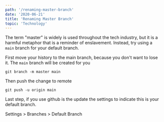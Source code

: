 ```yaml
---
path: '/renaming-master-branch'
date: '2020-06-21'
title: 'Renaming Master Branch'
topic: 'Technology'
---
```



The term "master" is widely is used throughout the tech industry, but it is a harmful metaphor that is a reminder of enslavement.  Instead, try using a `main` branch for your default branch.

First move your history to the main branch, because you don't want to lose it.
The `main` branch will be created for you
```
git branch -m master main
```

Then push the change to remote
```
git push -u origin main
```

Last step, if you use github is the update the settings to indicate this is your default branch.  

Settings > Branches > Default Branch